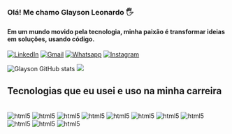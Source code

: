 ### Olá! Me chamo Glayson Leonardo 🖐
#### Em um mundo movido pela tecnologia, minha paixão é transformar ideias em soluções, usando código.

[![LinkedIn](https://img.shields.io/badge/LinkedIn-0077B5?style=for-the-badge&logo=linkedin&logoColor=white
)](https://www.linkedin.com/in/glayson1997/)
[![Gmail](https://img.shields.io/badge/Gmail-D14836?style=for-the-badge&logo=gmail&logoColor=white)](glayson.leo@gmail.com)
[![Whatsapp](https://img.shields.io/badge/WhatsApp-25D366?style=for-the-badge&logo=whatsapp&logoColor=white)](https://api.whatsapp.com/send?phone=5521975021708)
[![Instagram](https://img.shields.io/badge/Instagram-E4405F?style=for-the-badge&hplogo=instagram&logoColor=white)](https://instagram.com/glayson_leonardo)

![Glayson GitHub stats](https://github-readme-stats.vercel.app/api?username=GlaysonL&show_icons=true&theme=highcontrast) <img src="https://github-readme-streak-stats.herokuapp.com/?user=GlaysonL"/>

## Tecnologias que eu usei e uso na minha carreira

<div style="display: inline block"><br/>
    <img align="center" alt="html5" src="https://img.shields.io/badge/JavaScript-F7DF1E?style=for-the-badge&logo=javascript&logoColor=black"/>        
    <img align="center" alt="html5" src="https://img.shields.io/badge/PostgreSQL-316192?style=for-the-badge&logo=postgresql&logoColor=white"/>
    <img align="center" alt="html5" src="https://img.shields.io/badge/MySQL-005C84?style=for-the-badge&logo=mysql&logoColor=white"/>
    <img align="center" alt="html5" src="https://img.shields.io/badge/SQLServer-005C54?style=for-the-badge&logo=microsoftsqlserver&logoColor=white"/>
    <img align="center" alt="html5" src="https://img.shields.io/badge/-C%23-blueviolet?style=for-the-badge&logo=csharp"/>
    <img align="center" alt="html5" src="https://img.shields.io/badge/ASP.NET-blueviolet?style=for-the-badge&logo=.NET"/>
    <img align="center" alt="html5" src="https://img.shields.io/badge/Java-ED8B00?style=for-the-badge&logo=Java&logoColor=white"/>
    <img align="center" alt="html5" src="https://img.shields.io/badge/Spring_Boot-F2F4F9?style=for-the-badge&logo=spring-boot"/>   
    <img align="center" alt="html5" src="https://img.shields.io/badge/json-5E5C5C?style=for-the-badge&logo=json&logoColor=white"/>
    <img align="center" alt="html5" src="https://img.shields.io/badge/Hibernate-59666C?style=for-the-badge&logo=Hibernate&logoColor=white"/>    
    <img align="center" alt="html5" src="https://img.shields.io/badge/docker-%230db7ed.svg?style=for-the-badge&logo=docker&logoColor=white"/> 
</div><br/>

